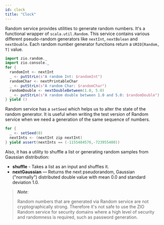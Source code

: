 ```yaml
---
id: clock 
title: "Clock"
---
```


Random service provides utilities to generate random numbers. It's a functional wrapper of `scala.util.Random`. This service contains various different pseudo-random generators like `nextInt`, `nextBolean` and `nextDouble`. Each random number generator functions return a `URIO[Random, T]` value.

```scala mdoc:silent
import zio.random._
import zio.console._
for {
  randomInt <- nextInt
  _ <- putStrLn(s"A random Int: $randomInt")
  randomChar <- nextPrintableChar
  _ <- putStrLn(s"A random Char: $randomChar")
  randomDouble <- nextDoubleBetween(1.0, 5.0)
  _ <- putStrLn(s"A random double between 1.0 and 5.0: $randomDouble")
} yield ()
```

Random service has a `setSeed` which helps us to alter the state of the random generator. It is useful when writing the test version of Random service when we need a generation of the same sequence of numbers.

```scala mdoc:silent
for {
  _ <- setSeed(0)
  nextInts <- (nextInt zip nextInt)
} yield assert(nextInts == (-1155484576,-723955400))
```

Also, it has a utility to shuffle a list or generating random samples from Gaussian distribution:

* **shuffle** - Takes a list as an input and shuffles it.
* **nextGaussian** — Returns the next pseudorandom, Gaussian ("normally") distributed double value with mean 0.0 and standard deviation 1.0.

> _**Note**:_
>
> Random numbers that are generated via Random service are not cryptographically strong. Therefore it's not safe to use the ZIO Random service for security domains where a high level of security and randomness is required, such as password generation.
